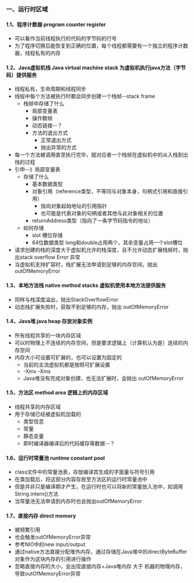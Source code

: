 ### 一、运行时区域
#### 1.1、程序计数器 program counter register
- 可以看作当前线程执行的代码的字节码的行号
- 为了程序切换后能恢复到正确的位置，每个线程都需要有一个独立的程序计数器，线程私有的内存
#### 1.2、Java虚拟机栈 Java virtual machine stack 为虚拟机执行java方法（字节码）提供服务
- 线程私有，生命周期和线程同步
- 线程中每个方法被执行时都会同步创建一个栈帧--stack frame
    + 栈帧中存储了什么
        - 局部变量表
        - 操作数帧
        - 动态链接--？
        - 方法的退出方式
            + 正常退出方式
            + 抛出异常的方式
- 每一个方法被调用直至执行完毕，就对应者一个栈帧在虚拟机中的从入栈到出栈的过程
- 引申--》局部变量表
    + 存储了什么
        - 基本数据类型
        - 对象引用（reference类型，不等同与对象本身，句柄式引用和直接引用）
            + 指向对象起始地址的引用指针
            + 也可能是代表对象的句柄或者其他与此对象相关的位置
        - returnAddress类型（指向了一条字节码指令的地址）
    + 如何存储
        - slot 槽位存储
        - 64位数据类型 long和double占用两个，其余变量占用一个slot槽位
- 请求创建的栈的深度大于虚拟机允许的栈深度，且不允许动态扩展栈帧时，抛出stack overflow Error 异常
- 当虚拟机支持扩容时，栈扩展无法申请到足够的内存空间，抛出 outOfMemoryError
#### 1.3、本地方法栈 native method stacks 虚拟机使用本地方法提供服务
- 同样与栈深度溢出，抛出StackOverflowError
- 动态栈扩展失败时，获取不到足够的内存，抛出 outOfMemoryError
#### 1.4、Java堆 java heap 存放对象实例
- 所有线程共享的一块内存区域
- 可以时物理上不连续的内存空间，但是要求逻辑上（计算机认为是）连续的内存空间
- 内存大小可设置可扩展的，也可以设置为固定的
    + 当前的主流虚拟机都是按照可扩展设置
    + -Xmx -Xms
    + Java堆没有完成对象创建，也无法扩展时，会抛出 outOfMemoryError
#### 1.5、方法区 method area 逻辑上的内存区域
- 线程共享的内存区域
- 用于存储已经被虚拟机加载的
    + 类型信息
    + 常量
    + 静态变量
    + 即时编译器编译后的代码缓存等数据--？
#### 1.6、运行时常量池 runtime constant pool
- class文件中的常量池表，存放编译其生成的字面量与符号引用
- 在类加载后，将这部分内容存放至方法区的运行时常量池中
- 但是并非只是编译期才产生，在运行时也可以将新的常量放入池中，如调用String.intern()方法
- 当常量池无法申请到内存时也会抛出outOfMemoryError
#### 1.7、直接内存 direct memory
- 被频繁引用
- 也会触发outOfMemoryError异常
- 参考NIO中的new input/output
- 通过native方法直接分配堆外内存，通过存储在Java堆中的directByteBuffer对象作为这块内存的引用进行操作
- 忽略直接内存的大小，会出现直接内存+Java堆内存 大于 机器的物理内存，导致outOfMemoryError异常
    